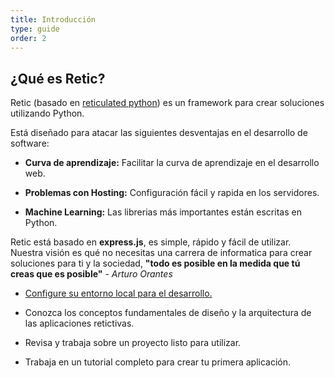 ```yaml
---
title: Introducción
type: guide
order: 2
---
```


## ¿Qué es Retic?

Retic (basado en [reticulated python][wiki_retic]) es un framework para crear soluciones utilizando Python.

Está diseñado para atacar las siguientes desventajas en el desarrollo de software:
* **Curva de aprendizaje:** Facilitar la curva de aprendizaje en el desarrollo web.
  
* **Problemas con Hosting:** Configuración fácil y rapida en los servidores.
  
* **Machine Learning:** Las librerias más importantes están escritas en Python.

Retic está basado en **express.js**, es simple, rápido y fácil de utilizar. Nuestra visión es qué no necesitas una carrera de informatica para crear soluciones para ti y la sociedad, **"todo es posible en la medida que tú creas que es posible"** - *Arturo Orantes*

* [Configure su entorno local para el desarrollo.][docs_installation]
  
* Conozca los conceptos fundamentales de diseño y la arquitectura de las aplicaciones retictivas.

* Revisa y trabaja sobre un proyecto listo para utilizar.
  
* Trabaja en un tutorial completo para crear tu primera aplicación.

[wiki_retic]: https://es.wikipedia.org/wiki/Malayopython_reticulatus
[docs_installation]:https://github.com/reticpy/retic/blob/dev_documentation/docs/es/guide/installation.md